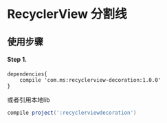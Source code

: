 # RecyclerView 分割线

## 使用步骤

#### Step 1.
```
dependencies{
    compile 'com.ms:recyclerview-decoration:1.0.0'
}
```
或者引用本地lib
```groovy
compile project(':recyclerviewdecoration')
```
